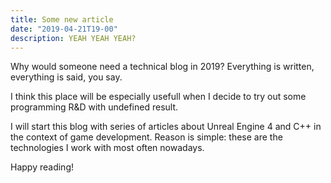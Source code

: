 ```yaml
---
title: Some new article
date: "2019-04-21T19-00"
description: YEAH YEAH YEAH?
---
```


Why would someone need a technical blog in 2019? Everything is written, everything is said, you say.

I think this place will be especially usefull when I decide to try out some programming R&D with undefined result.

I will start this blog with series of articles about Unreal Engine 4 and C++ in the context of game development. Reason is simple: these are the technologies I work with most often nowadays. 

Happy reading!